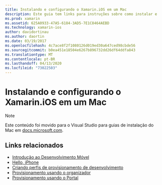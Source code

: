 ```yaml
---
title: Instalando e configurando o Xamarin.iOS em um Mac
description: Este guia tem links para instruções sobre como instalar e configurar Xamarin.iOS em um Mac por meio da configuração do Visual Studio para Mac.
ms.prod: xamarin
ms.assetid: 625A0933-47A5-6184-3AD5-7E1C8464AEBD
ms.technology: xamarin-ios
author: davidortinau
ms.author: daortin
ms.date: 03/19/2017
ms.openlocfilehash: 4c7ace8f2f1080126d019ed30a647ced98cbde56
ms.sourcegitcommit: b0ea451e18504e6267b896732dd26df64ddfa843
ms.translationtype: MT
ms.contentlocale: pt-BR
ms.lasthandoff: 04/13/2020
ms.locfileid: "73022503"
---
```

# <a name="installing-and-configuring-xamarinios-on-a-mac"></a>Instalando e configurando o Xamarin.iOS em um Mac

> [!NOTE]
>  Este conteúdo foi movido para o Visual Studio para guias de instalação do Mac em [docs.microsoft.com](https://docs.microsoft.com/visualstudio/mac/installation).

## <a name="related-links"></a>Links relacionados

- [Introdução ao Desenvolvimento Móvel](~/cross-platform/get-started/introduction-to-mobile-development.md)
- [Hello, iPhone](~/ios/get-started/hello-ios/index.md)
- [Criando perfis de provisionamento de desenvolvimento](https://developer.apple.com/library/ios/#documentation/ToolsLanguages/Conceptual/DevPortalGuide/CreatingandDownloadingDevelopmentProvisioningProfiles/CreatingandDownloadingDevelopmentProvisioningProfiles.html)
- [Provisionamento usando o organizador](https://developer.apple.com/library/ios/#recipes/xcode_help-devices_organizer/articles/provision_device_for_development-generic.html)
- [Provisionamento usando o Portal](https://developer.apple.com/library/ios/#recipes/ProvisioningPortal_Recipes/DownloadingaProvisioningProfile/DownloadingaProvisioningProfile.html)
